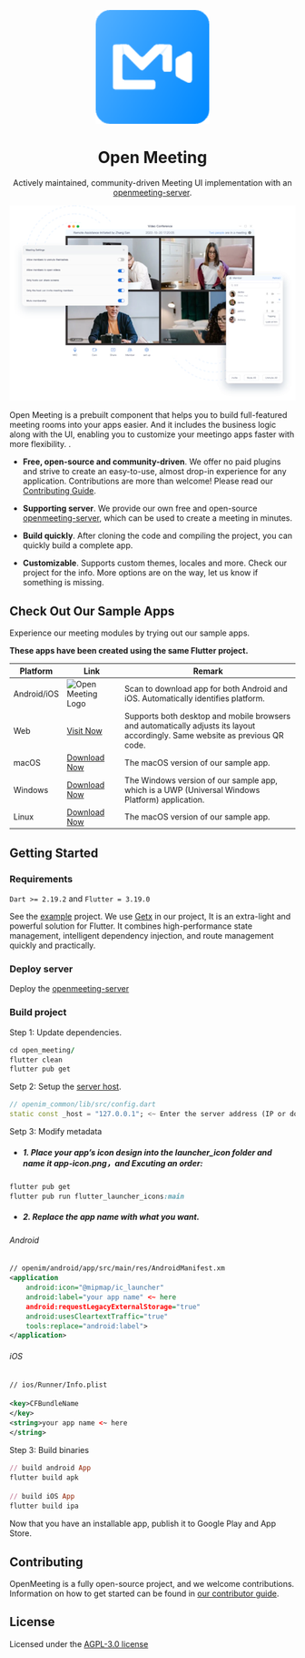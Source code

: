 <p align="center">
  <a href="https://openim.io">
    <img src="doc/logo.webp" width="200px" alt="Open Meeting Logo" />
  </a>
</p>

<h1 align="center">Open Meeting</h1>

<p align="center">
  Actively maintained, community-driven Meeting UI implementation with an <a href="https://github.com/openimsdk/openmeeting-server">openmeeting-server</a>.
</p>

<p align="center">
  <a href="https://www.openim.io/_next/image?url=%2Fimages%2Fmeeting_en.png&w=640&q=100">
    <img src="doc/meeting_p1.webp" alt="Open Meeting Logo" />
  </a>
</p>

Open Meeting is a prebuilt component that helps you to build full-featured meeting rooms into your apps easier. And it includes the business logic along with the UI, enabling you to customize your meetingo apps faster with more flexibility. .

* **Free, open-source and community-driven**. We offer no paid plugins and strive to create an easy-to-use, almost drop-in experience for any application. Contributions are more than welcome! Please read our [Contributing Guide](/CONTRIBUTING.md).

* **Supporting server**. We provide our own free and open-source [openmeeting-server](https://github.com/openimsdk/openmeeting-server), which can be used to create a meeting in minutes.

* **Build quickly**. After cloning the code and compiling the project, you can quickly build a complete app.

* **Customizable**. Supports custom themes, locales and more. Check our project for the info. More options are on the way, let us know if something is missing.
  
## Check Out Our Sample Apps

Experience our meeting modules by trying out our sample apps.

**These apps have been created using the same Flutter project.**

| Platform | Link | Remark |
|---------|---------|---------|
| Android/iOS | <img src="https://www.openim.io/_next/image?url=https%3A%2F%2Fwww.pgyer.com%2Fapp%2Fqrcode%2FIM-FCER&w=256&q=75" width="140px" alt="Open Meeting Logo" /> | Scan to download app for both Android and iOS. Automatically identifies platform. |
| Web | [Visit Now](https://www.openim.io/zh/commercial) | Supports both desktop and mobile browsers and automatically adjusts its layout accordingly. Same website as previous QR code. |
| macOS | [Download Now](https://www.openim.io/zh/commercial) | The macOS version of our sample app.  |
| Windows | [Download Now](https://www.openim.io/zh/commercial) | The Windows version of our sample app, which is a UWP (Universal Windows Platform) application. |
| Linux | [Download Now](https://www.openim.io/zh/commercial) | The macOS version of our sample app. |

## Getting Started

### Requirements

`Dart >= 2.19.2` and `Flutter = 3.19.0`

See the [example]() project. We use [Getx](https://github.com/jonataslaw/getx) in our project, It is an extra-light and powerful solution for Flutter. It combines high-performance state management, intelligent dependency injection, and route management quickly and practically.

### Deploy server

Deploy the [openmeeting-server](https://github.com/openimsdk/openmeeting-server)

### Build project

Step 1: Update dependencies. 

```ruby
cd open_meeting/
flutter clean
flutter pub get
```

Setp 2: Setup the [server host](/openim_common/lib/src/config.dart).

```dart
// openim_common/lib/src/config.dart
static const _host = "127.0.0.1"; <~ Enter the server address (IP or domain name)
```

Setp 3: Modify metadata

- ##### 1. Place your app’s icon design into the launcher_icon folder and name it app-icon.png，and Excuting an order:

```ruby
flutter pub get
flutter pub run flutter_launcher_icons:main
```

- ##### 2. Replace the app name with what you want.

 ###### Android

```xml
// openim/android/app/src/main/res/AndroidManifest.xm
<application
    android:icon="@mipmap/ic_launcher"
    android:label="your app name" <~ here
    android:requestLegacyExternalStorage="true"
    android:usesCleartextTraffic="true"
    tools:replace="android:label">
</application>
```
  
 ###### iOS
  
```xml
// ios/Runner/Info.plist

<key>CFBundleName
</key>
<string>your app name <~ here
</string> 
```

Step 3: Build binaries

```ruby
// build android App
flutter build apk

// build iOS App
flutter build ipa
```
Now that you have an installable app, publish it to Google Play and App Store.

## Contributing

OpenMeeting is a fully open-source project, and we welcome contributions. Information on how to get started can be found in [our contributor guide](/CONTRIBUTING.md).

## License

Licensed under the [AGPL-3.0 license](/LICENSE)
